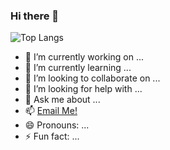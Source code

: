 ### Hi there 👋
![Top Langs](https://github-readme-stats.vercel.app/api/top-langs/?username=z0mbiebrad&layout=compact)
<!--
**z0mbiebrad/z0mbiebrad** is a ✨ _special_ ✨ repository because its `README.md` (this file) appears on your GitHub profile.

Here are some ideas to get you started:-->

- 🔭 I’m currently working on ...
- 🌱 I’m currently learning ...
- 👯 I’m looking to collaborate on ...
- 🤔 I’m looking for help with ...
- 💬 Ask me about ...
- 📫 <a href="mailto:bradleyt.evans@gmail.com"> Email Me! </a>
- 😄 Pronouns: ...
- ⚡ Fun fact: ...
